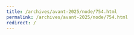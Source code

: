 ```yaml
---
title: /archives/avant-2025/node/754.html
permalink: /archives/avant-2025/node/754.html
redirect: /
---
```

